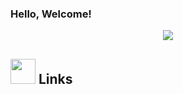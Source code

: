 ### Hello, Welcome! <img height="10" src="https://github.com/Athanasia19/Athy/blob/main/assets/wave.gif"/>
<div align="center">
<img max-width="800" src="https://github.com/Athanasia19/Athy/blob/main/assets/header.gif"/>
</div>

## <img height="40" src="https://raw.githubusercontent.com/innng/innng/master/assets/kyubey.gif"/> Links
